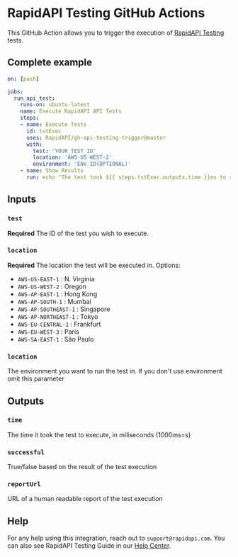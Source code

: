 # RapidAPI Testing GitHub Actions

This GitHub Action allows you to trigger the execution of [RapidAPI Testing](https://rapidapi.com/testing) tests.

## Complete example

```yaml
on: [push]

jobs:
  run_api_test:
    runs-on: ubuntu-latest
    name: Execute RapidAPI API Tests
    steps:
    - name: Execute Tests
      id: tstExec
      uses: RapidAPI/gh-api-testing-trigger@master
      with:
        test: 'YOUR_TEST_ID'
        location: 'AWS-US-WEST-2'
        environment: 'ENV_ID(OPTIONAL)'
    - name: Show Results
      run: echo "The test took ${{ steps.tstExec.outputs.time }}ms to run"; echo "The test result was ${{ steps.tstExec.outputs.successful }}"; echo "View Report - {{ steps.tstExec.outputs.reportUrl }}"
```

## Inputs

### `test`
**Required** The ID of the test you wish to execute.

### `location`
**Required** The location the test will be executed in. Options:

- `AWS-US-EAST-1` : N. Virginia
- `AWS-US-WEST-2` : Oregon
- `AWS-AP-EAST-1` : Hong Kong
- `AWS-AP-SOUTH-1` : Mumbai
- `AWS-AP-SOUTHEAST-1` : Singapore
- `AWS-AP-NORTHEAST-1` : Tokyo
- `AWS-EU-CENTRAL-1` : Frankfurt
- `AWS-EU-WEST-3` : Paris
- `AWS-SA-EAST-1` : São Paulo

### `location`
The environment you want to run the test in. If you don't use environment omit this parameter

## Outputs

### `time`
The time it took the test to execute, in miliseconds (1000ms=s)

### `successful`
True/false based on the result of the test execution

### `reportUrl`
URL of a human readable report of the test execution

## Help
For any help using this integration, reach out to `support@rapidapi.com`. You can also see RapidAPI Testing Guide in our [Help Center](https://docs.rapidapi.com/docs/creating-test-flows). 
